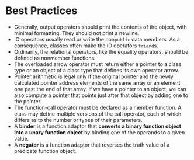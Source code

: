 # Best Practices

- Generally, output operators should print the contents of the object, with minimal formatting. They should not print a newline.
- IO operators usually read or write the non`public` data members. As a consequence, classes often make the IO operators `friend`s.
- Ordinarily, the relational operators, like the equality operators, should be defined as nonmember functions.
- The overloaded arrow operator must return either a pointer to a class type or an object of a class type that defines its own operator arrow.
- Pointer arithmetic is legal only if the original pointer and the newly calculated pointer address elements of the same array or an element one past the end of that array. If we have a pointer to an object, we can also compute a pointer that points just after that object by adding one to the pointer.
- The function-call operator must be declared as a member function. A class may define multiple versions of the call operator, each of which differs as to the number or types of their parameters.
- A **binder** is a function adaptor that **converts a binary function object into a unary function object** by binding one of the operands to a given value.
- A **negator** is a function adaptor that reverses the truth value of a predicate function object.
